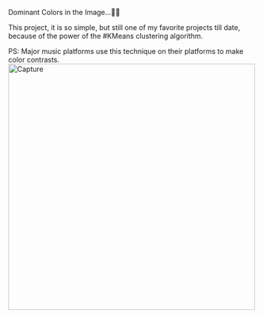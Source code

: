 Dominant Colors in the Image...🌈🌈

This project, it is so simple, but still one of my favorite projects till date, because of the power of the #KMeans clustering algorithm.

PS: Major music platforms use this technique on their platforms to make color contrasts.
<img width="498" alt="Capture" src="https://github.com/mitesh77748/Dominant-Color/assets/155135990/b9a485fe-aa98-4d0a-81ee-bb90c19f2b84">


